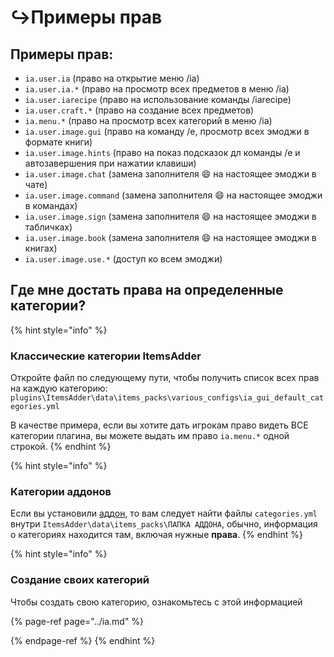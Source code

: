 # ↪️Примеры прав

## Примеры прав:

* `ia.user.ia` \(право на открытие меню /ia\)
* `ia.user.ia.*` \(право на просмотр всех предметов в меню /ia\)
* `ia.user.iarecipe` \(право на использование команды /iarecipe\)
* `ia.user.craft.*` \(право на создание всех предметов\)
* `ia.menu.*` \(право на просмотр всех категорий в меню /ia\)
* `ia.user.image.gui` \(право на команду /e, просмотр всех эмоджи в формате книги\)
* `ia.user.image.hints` \(право на показ подсказок дл команды /e и автозавершения при нажатии клавиши\)
* `ia.user.image.chat` \(замена заполнителя :smile: на настоящее эмоджи в чате\)
* `ia.user.image.command` \(замена заполнителя :smile: на настоящее эмоджи в командах\)
* `ia.user.image.sign` \(замена заполнителя :smile: на настоящее эмоджи в табличках\)
* `ia.user.image.book` \(замена заполнителя :smile: на настоящее эмоджи в книгах\)
* `ia.user.image.use.*` \(доступ ко всем эмоджи\)

## Где мне достать права на определенные категории?

{% hint style="info" %}
### Классические категории ItemsAdder

Откройте файл по следующему пути, чтобы получить список всех прав на каждую категорию: `plugins\ItemsAdder\data\items_packs\various_configs\ia_gui_default_categories.yml`

В качестве примера, если вы хотите дать игрокам право видеть ВСЕ категории плагина, вы можете выдать им право `ia.menu.*` одной строкой.
{% endhint %}

{% hint style="info" %}
### Категории аддонов

Если вы установили [аддон](https://addons.plugin.ga/itemsadder/), то вам следует найти файлы `categories.yml` внутри `ItemsAdder\data\items_packs\ПАПКА АДДОНА`, обычно, информация о категориях находится там, включая нужные **права**.
{% endhint %}

{% hint style="info" %}
### Создание своих категорий

Чтобы создать свою категорию, ознакомьтесь с этой информацией

{% page-ref page="../ia.md" %}

{% endpage-ref %}
{% endhint %}

